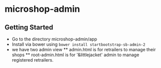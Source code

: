 # microshop-admin

## Getting Started
* Go to the directory microshop-admin/app
* Install via bower using `bower install startbootstrap-sb-admin-2`
* we have two admin view
** admin.html is for retrailers to manage their shops
** root-admin.html is for '&littlejacket' admin to manage registered retrailers.

